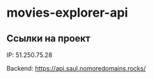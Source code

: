 # movies-explorer-api

## Ссылки на проект

IP: 51.250.75.28

Backend: https://api.saul.nomoredomains.rocks/
